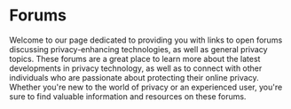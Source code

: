 # Forums

Welcome to our page dedicated to providing you with links to open forums discussing privacy-enhancing technologies, as well as general privacy topics. These forums are a great place to learn more about the latest developments in privacy technology, as well as to connect with other individuals who are passionate about protecting their online privacy. Whether you're new to the world of privacy or an experienced user, you're sure to find valuable information and resources on these forums.



